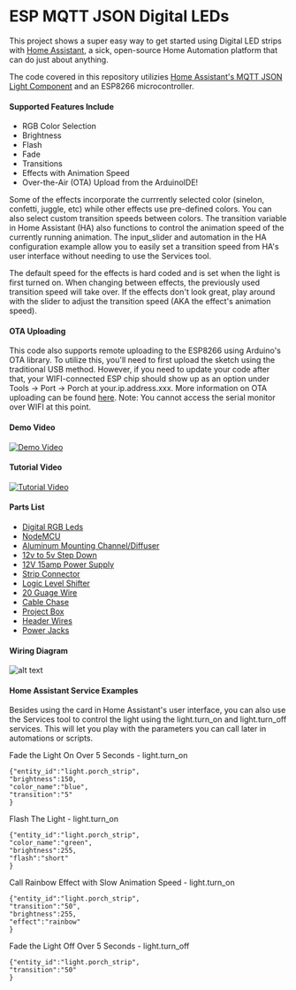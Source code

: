 # ESP MQTT JSON Digital LEDs

This project shows a super easy way to get started using Digital LED strips with [Home Assistant](https://home-assistant.io/), a sick, open-source Home Automation platform that can do just about anything. 

The code covered in this repository utilizies [Home Assistant's MQTT JSON Light Component](https://home-assistant.io/components/light.mqtt_json/) and an ESP8266 microcontroller. 

#### Supported Features Include
- RGB Color Selection
- Brightness 
- Flash
- Fade
- Transitions
- Effects with Animation Speed
- Over-the-Air (OTA) Upload from the ArduinoIDE!

Some of the effects incorporate the currrently selected color (sinelon, confetti, juggle, etc) while other effects use pre-defined colors. You can also select custom transition speeds between colors. The transition variable in Home Assistant (HA) also functions to control the animation speed of the currently running animation. The input_slider and automation in the HA configuration example allow you to easily set a transition speed from HA's user interface without needing to use the Services tool. 

The default speed for the effects is hard coded and is set when the light is first turned on. When changing between effects, the previously used transition speed will take over. If the effects don't look great, play around with the slider to adjust the transition speed (AKA the effect's animation speed). 

#### OTA Uploading
This code also supports remote uploading to the ESP8266 using Arduino's OTA library. To utilize this, you'll need to first upload the sketch using the traditional USB method. However, if you need to update your code after that, your WIFI-connected ESP chip should show up as an option under Tools -> Port -> Porch at your.ip.address.xxx. More information on OTA uploading can be found [here](http://esp8266.github.io/Arduino/versions/2.0.0/doc/ota_updates/ota_updates.html). Note: You cannot access the serial monitor over WIFI at this point.  


#### Demo Video
[![Demo Video](http://i.imgur.com/cpW2JAX.png)](https://www.youtube.com/watch?v=DQZ4x6Z3678 "Demo - RGB Digital LED Strip controlled using ESP, MQTT, and Home Assistant")

#### Tutorial Video
[![Tutorial Video](http://i.imgur.com/9UMl8Xo.jpg)](https://www.youtube.com/watch?v=9KI36GTgwuQ "The BEST Digital LED Strip Light Tutorial - DIY, WIFI-Controllable via ESP, MQTT, and Home Assistant")

#### Parts List
- [Digital RGB Leds](http://geni.us/8mBml)
- [NodeMCU](http://geni.us/4pVoT)
- [Aluminum Mounting Channel/Diffuser](http://geni.us/JBDhv7)
- [12v to 5v Step Down](http://geni.us/PghhV9)
- [12V 15amp Power Supply](http://geni.us/8rKC)
- [Strip Connector](http://geni.us/OL7tHv)
- [Logic Level Shifter](http://geni.us/4hJAyy)
- [20 Guage Wire](http://geni.us/2MBYAXF)
- [Cable Chase](http://geni.us/lFqD)
- [Project Box](http://geni.us/kZRgaj)
- [Header Wires](http://geni.us/GniKAX)
- [Power Jacks](http://geni.us/7Ywdut)


#### Wiring Diagram
![alt text](https://github.com/bruhautomation/ESP-MQTT-Digital-LEDs/blob/master/ESP%20MQTT%20Digital%20LEDs%20Wiring%20Diagram.png?raw=true "Wiring Diagram")


#### Home Assistant Service Examples
Besides using the card in Home Assistant's user interface, you can also use the Services tool to control the light using the light.turn_on and light.turn_off services. This will let you play with the parameters you can call later in automations or scripts. 

Fade the Light On Over 5 Seconds - light.turn_on
```
{"entity_id":"light.porch_strip",
"brightness":150,
"color_name":"blue",
"transition":"5"
}
```

Flash The Light - light.turn_on
```
{"entity_id":"light.porch_strip",
"color_name":"green",
"brightness":255,
"flash":"short"
}
```

Call Rainbow Effect with Slow Animation Speed - light.turn_on
```
{"entity_id":"light.porch_strip",
"transition":"50",
"brightness":255,
"effect":"rainbow"
}
```

Fade the Light Off Over 5 Seconds - light.turn_off
```
{"entity_id":"light.porch_strip",
"transition":"50"
}
```
